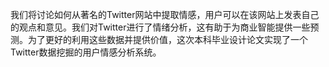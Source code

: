 我们将讨论如何从著名的Twitter网站中提取情感，用户可以在该网站上发表自己的观点和意见。我们对Twitter进行了情绪分析，这有助于为商业智能提供一些预测。为了更好的利用这些数据并提供价值，这次本科毕业设计论文实现了一个Twitter数据挖掘的用户情感分析系统。
